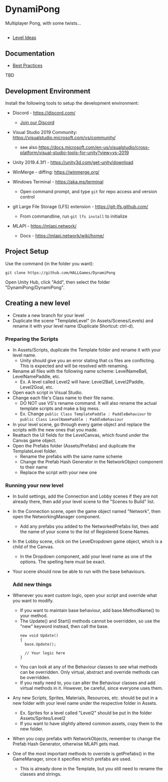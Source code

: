# DynamiPong
Multiplayer Pong, with some twists...

##
- [Level Ideas](https://github.com/HALLGames/DynamiPong/blob/master/LevelIdeas.md)

## Documentation
- [Best Practices](http://www.glenstevens.ca/unity3d-best-practices/)

TBD

## Development Environment

Install the following tools to setup the development environment:

- Discord - https://discord.com/
  - [Join our Discord](https://discord.gg/nSVjNRs)

- Visual Studio 2019 Community: https://visualstudio.microsoft.com/vs/community/
  - see also https://docs.microsoft.com/en-us/visualstudio/cross-platform/visual-studio-tools-for-unity?view=vs-2019

- Unity 2019.4.3f1 - https://unity3d.com/get-unity/download

- WinMerge - diffing: https://winmerge.org/

- Windows Terminal - https://aka.ms/terminal
  - Open command prompt, and type ```git``` for repo access and version control

- git Large File Storage (LFS) extension - https://git-lfs.github.com/
  - From commandline, run ```git lfs install``` to initialize
  
- MLAPI - https://mlapi.network/
  - Docs - https://mlapi.network/wiki/home/

## Project Setup
Use the command (in the folder you want):
```
git clone https://github.com/HALLGames/DynamiPong
```
Open Unity Hub, click "Add", then select the folder "DynamiPong/DynamiPong". 

## Creating a new level
- Create a new branch for your level
- Duplicate the scene "TemplateLevel" (in Assets/Scenes/Levels) and rename it with your level name (Duplicate Shortcut: ctrl-d).

### Preparing the Scripts
- In Assets/Scripts, duplicate the Template folder and rename it with your level name.
  - Unity should give you an error stating that cs files are conflicting. This is expected and will be resolved with renaming.
- Rename all files with the following name scheme: LevelNameBall, LevelNamePaddle, etc.
  - Ex. A level called Level2 will have: Level2Ball, Level2Paddle, Level2Goal, etc.
- Open each script in Visual Studio. 
- Change each file's Class name to their file name.
  - DO NOT use VS's rename command. It will also rename the actual template scripts and make a big mess.
  - Ex. Change ```public Class TemplatePaddle : PaddleBehaviour``` to ```public Class LevelNamePaddle : PaddleBehaviour``` 
- In your level scene, go through every game object and replace the scripts with the new ones that you made.
- Reattach the UI fields for the LevelCanvas, which found under the Canvas game object.
- Open the Prefabs folder (Assets/Prefabs) and duplicate the TemplateLevel folder.
  - Rename the prefabs with the same name scheme
  - Change the Prefab Hash Generator in the NetworkObject component to their name
  - Replace the script with your new one
  
### Running your new level
- In build settings, add the Connection and Lobby scenes if they are not already there, then add your level scene to the "Scenes to Build" list.
- In the Connection scene, open the game object named "Network", then open the NetworkingManager component.
  - Add any prefabs you added to the NetworkedPrefabs list, then add the name of your scene to the list of Registered Scene Names.
- In the Lobby scene, click on the LevelDropdown game object, which is a child of the Canvas.
  - In the Dropdown component, add your level name as one of the options. The spelling here must be exact.
- Your scene should now be able to run with the base behaviours.
  
  ### Add new things
- Whenever you want custom logic, open your script and override what you want to modify. 
  - If you want to maintain base behaviour, add base.MethodName() to your method.
  - The Update() and Start() methods cannot be overridden, so use the "new" keyword instead, then call the base.
    ```
    new void Update() 
    {
      base.Update();
      
      // Your logic here
    }
    ```
  - You can look at any of the Behaviour classes to see what methods can be overridden. Only virtual, abstract and override methods can be overridden.
  - If you really need to, you can alter the Behaviour classes and add virtual methods in it. However, be careful, since everyone uses them.
- Any new Scripts, Sprites, Materials, Resources, etc. should be put in a new folder with your level name under the respective folder in Assets.
  - Ex. Sprites for a level called "Level2" should be put in the folder Assets/Sprites/Level2
  - If you want to have slightly altered common assets, copy them to the new folder.
- When you copy prefabs with NetworkObjects, remember to change the Prefab Hash Generator, otherwise MLAPI gets mad.
- One of the most important methods to override is getPrefabs() in the GameManager, since it specifies which prefabs are used. 
  - This is already done in the Template, but you still need to rename the classes and strings.
